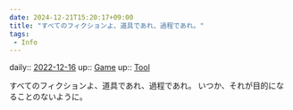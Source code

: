 ```yaml
---
date: 2024-12-21T15:20:17+09:00
title: "すべてのフィクションよ、道具であれ、過程であれ。"
tags:
 - Info
---
```


daily:: [2022-12-16](/Daily_Note/2022-12-16.md)
up:: [Game](Bar/Novel/Topics/Game.md)
up:: [Tool](Bar/Novel/Topics/Tool.md)

すべてのフィクションよ、道具であれ、過程であれ。
いつか、それが目的になることのないように。